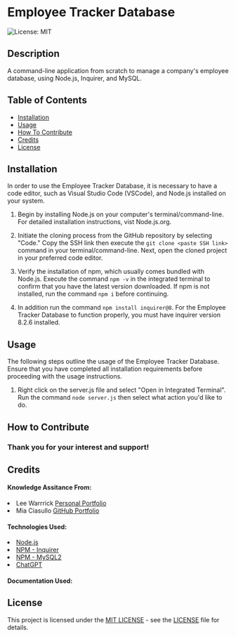 # Employee Tracker Database
![License: MIT](https://img.shields.io/badge/License-MIT-yellow.svg)

## Description

A command-line application from scratch to manage a company's employee database, using Node.js, Inquirer, and MySQL.

## Table of Contents

- [Installation](#installation)
- [Usage](#usage)
- [How To Contribute](#how-to-contribute)
- [Credits](#credits)
- [License](#license)

## Installation

In order to use the Employee Tracker Database, it is necessary to have a code editor, such as Visual Studio Code (VSCode), and Node.js installed on your system.

1. Begin by installing Node.js on your computer's terminal/command-line. For detailed installation instructions, vist Node.js.org.

2. Initiate the cloning process from the GitHub repository by selecting "Code." Copy the SSH link then execute the `git clone <paste SSH link>` command in your terminal/command-line. Next, open the cloned project in your preferred code editor.

3. Verify the installation of npm, which usually comes bundled with Node.js. Execute the command `npm -v` in the integrated terminal to confirm that you have the latest version downloaded. If npm is not installed, run the command `npm i` before continuing.

4. In addition run the command `npm install inquirer@8`. For the Employee Tracker Database to function properly, you must have inquirer version 8.2.6 installed.

## Usage

The following steps outline the usage of the Employee Tracker Database. Ensure that you have completed all installation requirements before proceeding with the usage instructions.

1. Right click on the server.js file and select "Open in Integrated Terminal". Run the command `node server.js` then select what action you'd like to do.

## How to Contribute

### Thank you for your interest and support!

## Credits

#### Knowledge Assitance From:
<li>Lee Warrrick <a href="https://leewarrick.com/">Personal Portfolio</a></li>
<li>Mia Ciasullo <a href="https://github.com/miacias">GitHub Portfolio</a></li>

#### Technologies Used:
<li><a href="https://nodejs.org/en/">Node.js</a></li>
<li><a href="https://www.npmjs.com/package/inquirer/v/8.2.4?activeTab=readme#prompt">NPM - Inquirer</a></li>
<li><a href="https://www.npmjs.com/package/mysql2">NPM - MySQL2</a></li>
<li><a href="https://chat.openai.com/">ChatGPT</a></li>

#### Documentation Used:

## License

This project is licensed under the <a href="https://opensource.org/licenses/MIT">MIT LICENSE</a> - see the [LICENSE](./LICENSE) file for details.